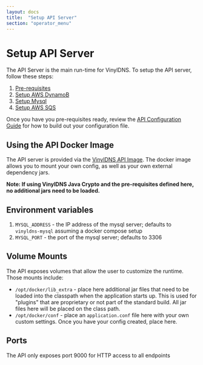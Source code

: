 ```yaml
---
layout: docs
title:  "Setup API Server"
section: "operator_menu"
---
```


# Setup API Server
The API Server is the main run-time for VinylDNS.  To setup the API server, follow these steps:

1. [Pre-requisites](pre)
1. [Setup AWS DynamoB](setup-dynamodb)
1. [Setup Mysql](setup-mysql)
1. [Setup AWS SQS](setup-sqs)

Once you have you pre-requisites ready, review the [API Configuration Guide](config-api) for how to build out
your configuration file.

## Using the API Docker Image
The API server is provided via the [VinylDNS API Image](https://hub.docker.com/r/vinyldns/api/).
The docker image allows you to mount your own config, as well as your own external dependency jars.

**Note: If using VinylDNS Java Crypto and the pre-requisites defined here, no additional jars need to be loaded.**

## Environment variables
1. `MYSQL_ADDRESS` - the IP address of the mysql server; defaults to `vinyldns-mysql` assuming a docker compose setup
1. `MYSQL_PORT` - the port of the mysql server; defaults to 3306

## Volume Mounts
The API exposes volumes that allow the user to customize the runtime.  Those mounts include:

* `/opt/docker/lib_extra` - place here additional jar files that need to be loaded into the classpath when the application starts up.
This is used for "plugins" that are proprietary or not part of the standard build.  All jar files here will be placed on the class path.
* `/opt/docker/conf` - place an `application.conf` file here with your own custom settings.  Once you have your config created,
place here.

## Ports
The API only exposes port 9000 for HTTP access to all endpoints
